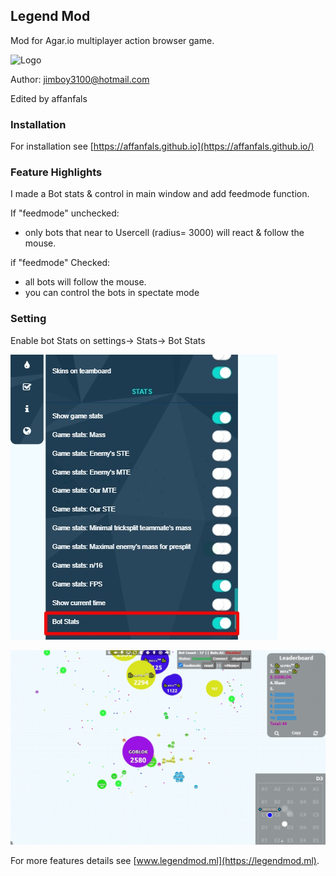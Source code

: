 ## Legend Mod 

Mod for Agar.io multiplayer action browser game.

![Logo](https://camo.githubusercontent.com/ef21ac672c9b42e4692641d931398cc74d26821f/68747470733a2f2f6a696d626f79333130302e6769746875622e696f2f62616e6e6572732f69636f6e6d6f64332e706e67)

Author: jimboy3100@hotmail.com

Edited by affanfals

### Installation
For installation see [https://affanfals.github.io](https://affanfals.github.io/)

### Feature Highlights
I made a Bot stats & control in main window and add feedmode function. 

If "feedmode" unchecked: 
  - only bots that near to Usercell (radius= 3000) will react & follow the mouse. 
  
  
if "feedmode" Checked:
  - all bots will follow the mouse.
  - you can control the bots in spectate mode
 
### Setting
Enable bot Stats on settings-> Stats-> Bot Stats 

![Capture1](https://raw.githubusercontent.com/affanfals/affanfals.github.io/master/banners/capture2.jpg)

![Capture1](https://raw.githubusercontent.com/affanfals/affanfals.github.io/master/banners/capture1.jpg)

For more features details see [www.legendmod.ml](https://legendmod.ml).


